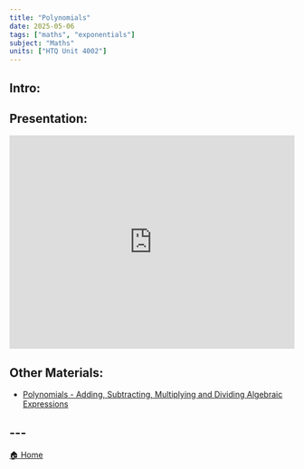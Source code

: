 ```yaml
---
title: "Polynomials"
date: 2025-05-06
tags: ["maths", "exponentials"]
subject: "Maths"
units: ["HTQ Unit 4002"]
---
```


## Intro:

## Presentation:

<div style="position: relative; width: 100%; height: 0; padding-top: 75%;">
    <iframe src="https://EngineeringShare.github.io/engineering-hub/presentations/Polynomials.pdf" 
        style="position: absolute; top: 0; left: 0; width: 100%; height: 100%; border: none;">
    </iframe>
</div>

## Other Materials:
* [Polynomials - Adding, Subtracting, Multiplying and Dividing Algebraic Expressions](https://youtu.be/ZvL9aDGNHqA?si=Uo-_-9ivTWwerjVY)


## ---

<a href="https://engineeringshare.github.io/engineering-hub">🏠 Home</a>
